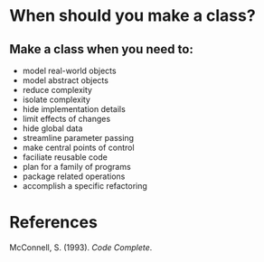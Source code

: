 # When should you make a class? 

## Make a class when you need to: 
- model real-world objects 
- model abstract objects
- reduce complexity 
- isolate complexity 
- hide implementation details 
- limit effects of changes 
- hide global data 
- streamline parameter passing 
- make central points of control 
- faciliate reusable code 
- plan for a family of programs 
- package related operations 
- accomplish a specific refactoring 

# References 
McConnell, S. (1993). *Code Complete*. 
